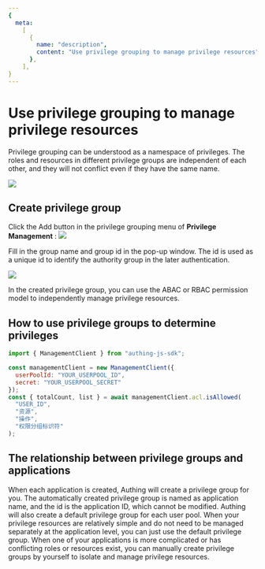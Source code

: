 ```yaml
---
{
  meta:
    [
      {
        name: "description",
        content: "Use privilege grouping to manage privilege resources",
      },
    ],
}
---
```


# Use privilege grouping to manage privilege resources

<LastUpdated/>

Privilege grouping can be understood as a namespace of privileges. The roles and resources in different privilege groups are independent of each other, and they will not conflict even if they have the same name.

![](~@imagesZhCn/guides/access-control/Xnip2021-02-25_20-58-50.png)

## Create privilege group

Click the Add button in the privilege grouping menu of **Privilege Management** :
![](~@imagesZhCn/guides/access-control/Xnip2021-02-25_21-22-41.png)

Fill in the group name and group id in the pop-up window. The id is used as a unique id to identify the authority group in the later authentication.

![](~@imagesZhCn/guides/access-control/Xnip2021-02-25_21-24-56.png)

In the created privilege group, you can use the ABAC or RBAC permission model to independently manage privilege resources.

## How to use privilege groups to determine privileges

```javascript
import { ManagementClient } from "authing-js-sdk";

const managementClient = new ManagementClient({
  userPoolId: "YOUR_USERPOOL_ID",
  secret: "YOUR_USERPOOL_SECRET"
});
const { totalCount, list } = await managementClient.acl.isAllowed(
  "USER_ID",
  "资源",
  "操作",
  "权限分组标识符"
);
```

## The relationship between privilege groups and applications

When each application is created, Authing will create a privilege group for you. The automatically created privilege group is named as application name, and the id is the application ID, which cannot be modified. Authing will also create a default privilege group for each user pool. When your privilege resources are relatively simple and do not need to be managed separately at the application level, you can just use the default privilege group. When one of your applications is more complicated or has conflicting roles or resources exist, you can manually create privilege groups by yourself to isolate and manage privilege resources.
